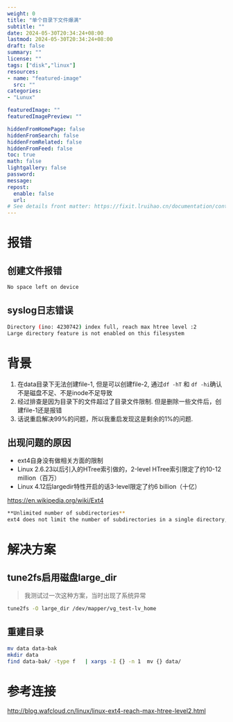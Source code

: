 ```yaml
---
weight: 0
title: "单个目录下文件爆满"
subtitle: ""
date: 2024-05-30T20:34:24+08:00
lastmod: 2024-05-30T20:34:24+08:00
draft: false
summary: ""
license: ""
tags: ["disk","linux"]
resources:
- name: "featured-image"
  src: ""
categories: 
- "Lunux"

featuredImage: ""
featuredImagePreview: ""

hiddenFromHomePage: false
hiddenFromSearch: false
hiddenFromRelated: false
hiddenFromFeed: false
toc: true
math: false
lightgallery: false
password:
message:
repost:
  enable: false
  url: 
# See details front matter: https://fixit.lruihao.cn/documentation/content-management/introduction/#front-matter
---
```


<!--more-->

# 报错

## 创建文件报错

```bash
No space left on device
```

## syslog日志错误

```bash
Directory (ino: 4230742) index full, reach max htree level :2
Large directory feature is not enabled on this filesystem
```


# 背景

1. 在data目录下无法创建file-1, 但是可以创建file-2, 通过`df -hT` 和 `df -hi`确认不是磁盘不足、不是inode不足导致
2. 经过排查是因为目录下的文件超过了目录文件限制.  但是删除一些文件后，创建file-1还是报错
3. 话说重启解决99%的问题，所以我重启发现这是剩余的1%的问题.

## 出现问题的原因
* ext4自身没有做相关方面的限制
* Linux 2.6.23以后引入的HTree索引做的，2-level HTree索引限定了约10-12 million（百万）
* Linux 4.12后largedir特性开启的话3-level限定了约6 billion（十亿）

https://en.wikipedia.org/wiki/Ext4
```bash
**Unlimited number of subdirectories**
ext4 does not limit the number of subdirectories in a single directory, except by the inherent size limit of the directory itself. (In ext3 a directory can have at most 32,000 subdirectories.)[17][obsolete source] To allow for larger directories and continued performance, ext4 in Linux 2.6.23 and later turns on HTree indices (a specialized version of a B-tree) by default, which allows directories up to approximately 10–12 million entries to be stored in the 2-level HTree index and 2 GB directory size limit for 4 KiB block size, depending on the filename length. In Linux 4.12 and later the large_dir feature enabled a 3-level HTree and directory sizes over 2 GB, allowing approximately 6 billion entries in a single directory.
```

# 解决方案

## tune2fs启用磁盘large_dir 
> 我测试过一次这种方案，当时出现了系统异常
```bash
tune2fs -O large_dir /dev/mapper/vg_test-lv_home
```

## 重建目录
```bash
mv data data-bak
mkdir data
find data-bak/ -type f   | xargs -I {} -n 1  mv {} data/
```

# 参考连接
http://blog.wafcloud.cn/linux/linux-ext4-reach-max-htree-level2.html

